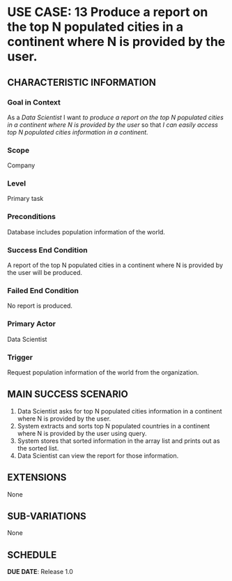 # USE CASE: 13 Produce a report on the top N populated cities in a continent where N is provided by the user.

## CHARACTERISTIC INFORMATION

### Goal in Context

As a *Data Scientist* I want *to produce a report on the top N populated cities in a continent where N is provided by the user* so that *I can easily access top N populated cities information in a continent.*

### Scope

Company

### Level

Primary task

### Preconditions

Database includes population information of the world.

### Success End Condition

A report of the top N populated cities in a continent where N is provided by the user will be produced.

### Failed End Condition

No report is produced.

### Primary Actor

Data Scientist

### Trigger

Request population information of the world from the organization.

## MAIN SUCCESS SCENARIO

1. Data Scientist asks for top N populated cities information in a continent where N is provided by the user.
2. System extracts and sorts top N populated countries in a continent where N is provided by the user using query.
3. System stores that sorted information in the array list and prints out as the sorted list.
4. Data Scientist can view the report for those information.

## EXTENSIONS

None

## SUB-VARIATIONS

None

## SCHEDULE

**DUE DATE**: Release 1.0